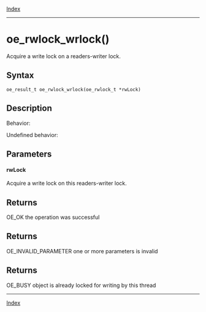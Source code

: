 [Index](index.md)

---
# oe_rwlock_wrlock()

Acquire a write lock on a readers-writer lock.

## Syntax

    oe_result_t oe_rwlock_wrlock(oe_rwlock_t *rwLock)
## Description 

Behavior:

Undefined behavior:



## Parameters

#### rwLock

Acquire a write lock on this readers-writer lock.

## Returns

OE_OK the operation was successful

## Returns

OE_INVALID_PARAMETER one or more parameters is invalid

## Returns

OE_BUSY object is already locked for writing by this thread

---
[Index](index.md)

